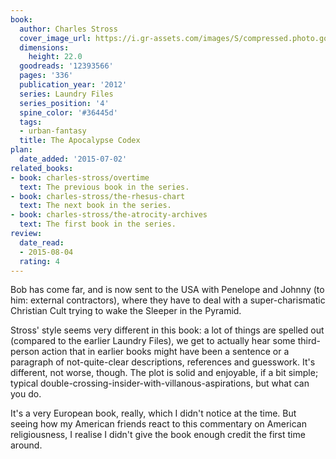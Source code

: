 ```yaml
---
book:
  author: Charles Stross
  cover_image_url: https://i.gr-assets.com/images/S/compressed.photo.goodreads.com/books/1318285337l/12393566.jpg
  dimensions:
    height: 22.0
  goodreads: '12393566'
  pages: '336'
  publication_year: '2012'
  series: Laundry Files
  series_position: '4'
  spine_color: '#36445d'
  tags:
  - urban-fantasy
  title: The Apocalypse Codex
plan:
  date_added: '2015-07-02'
related_books:
- book: charles-stross/overtime
  text: The previous book in the series.
- book: charles-stross/the-rhesus-chart
  text: The next book in the series.
- book: charles-stross/the-atrocity-archives
  text: The first book in the series.
review:
  date_read:
  - 2015-08-04
  rating: 4
---
```


Bob has come far, and is now sent to the USA with Penelope and Johnny (to him: external contractors), where they have to
deal with a super-charismatic Christian Cult trying to wake the Sleeper in the Pyramid.

Stross' style seems very different in this book: a lot of things are spelled out (compared to the earlier Laundry
Files), we get to actually hear some third-person action that in earlier books might have been a sentence or a paragraph
of not-quite-clear descriptions, references and guesswork. It's different, not worse, though. The plot is solid and
enjoyable, if a bit simple; typical double-crossing-insider-with-villanous-aspirations, but what can you do.

It's a very European book, really, which I didn't notice at the time. But seeing how my American friends react to this
commentary on American religiousness, I realise I didn't give the book enough credit the first time around.
